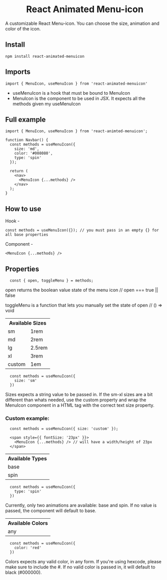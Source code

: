 <h1 align='center'> React Animated Menu-icon</h1>

A customizable React Menu-icon. You can choose the size, animation and color of the icon.

## Install

``` npm install react-animated-menuicon ```

## Imports

``` import { MenuIcon, useMenuIcon } from 'react-animated-menuicon' ```

- useMenuIcon is a hook that must be bound to MenuIcon
- MenuIcon is the component to be used in JSX. It expects all the methods given my useMenuIcon

## Full example

```
import { MenuIcon, useMenuIcon } from 'react-animted-menuicon';

function Navbar() {
  const methods = useMenuIcon({
    size: 'md',
    color: '#008080',
    type: 'spin'
  });

  return (
    <nav>
      <MenuIcon {...methods} />
    </nav>
  );
}
```

## How to use

Hook -
```
const methods = useMenuIcon({}); // you must pass in an empty {} for all base properties

```
Component -
```
<MenuIcon {...methods} />
```

## Properties

```
  const { open, toggleMenu } = methods;
```

open returns the boolean value state of the menu icon // open === true || false

toggleMenu is a function that lets you manually set the state of open // () => void

<table>
  <tr>
    <th colspan=2>Available Sizes</th>
  </tr>
  <tr>
    <td>sm</td>
    <td>1rem</td>
  </tr>
  <tr>
    <td>md</td>
    <td>2rem</td>
  </tr>
  <tr>
    <td>lg</td>
    <td>2.5rem</td>
  </tr>
  <tr>
    <td>xl</td>
    <td>3rem</td>
  </tr>
  <tr>
    <td>custom</td>
    <td>1em</td>
  </tr>
</table>

```
  const methods = useMenuIcon({
    size: 'sm'
  })
```

Sizes expects a string value to be passed in. If the sm-xl sizes are a bit different than whats needed, use the custom property and wrap the MenuIcon component in a HTML tag with the correct text size property.

### Custom example: 
```
  const methods = useMenuIcon({ size: 'custom' });

  <span style={{ fontSize: '23px' }}>
    <MenuIcon {...methods} /> // will have a width/height of 23px
  </span>
```

<table>
  <tr>
    <th>Available Types</th>
  </tr>
  <tr>
    <td>base</td>
  </tr>
  <tr>
    <td>spin</td>
  </tr>
</table>

```
  const methods = useMenuIcon({
    type: 'spin'
  })
```

Currently, only two animations are available: base and spin. If no value is passed, the component will default to base.

<table>
  <tr>
    <th>Available Colors</th>
  </tr>
  <tr>
    <td>any</td>
  </tr>
</table>

```
  const methods = useMenuIcon({
    color: 'red'
  })
```

Colors expects any valid color, in any form. If you're using hexcode, please make sure to include the #. If no valid color is passed in, it will default to black (#000000).
